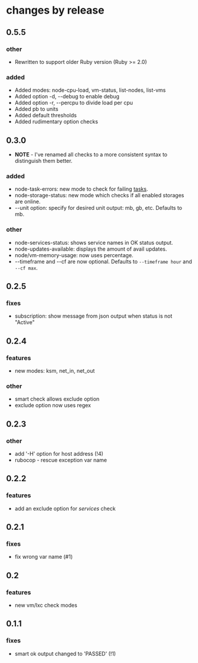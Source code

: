 # changes by release
## 0.5.5
### other
* Rewritten to support older Ruby version (Ruby >= 2.0)

### added
* Added modes: node-cpu-load, vm-status, list-nodes, list-vms
* Added option -d, --debug to enable debug
* Added option -r, --percpu to divide load per cpu
* Added pb to units
* Added default thresholds
* Added rudimentary option checks

## 0.3.0
* __NOTE__ - I've renamed all checks to a more consistent syntax to distinguish them better.

### added
* node-task-errors: new mode to check for failing [tasks](https://pve.proxmox.com/pve-docs/chapter-sysadmin.html#_task_history).
* node-storage-status: new mode which checks if all enabled storages are online.
* --unit option: specify for desired unit output: mb, gb, etc. Defaults to mb.

### other
* node-services-status: shows service names in OK status output.
* node-updates-available: displays the amount of avail updates.
* node/vm-memory-usage: now uses percentage.
* --timeframe and --cf are now optional. Defaults to `--timeframe hour` and `--cf max`.

## 0.2.5
### fixes
* subscription: show message from json output when status is not "Active"

## 0.2.4
### features
* new modes: ksm, net_in, net_out

### other
* smart check allows exclude option
* exclude option now uses regex

## 0.2.3
### other
* add '-H' option for host address (!4)
* rubocop - rescue exception var name

## 0.2.2
### features
* add an exclude option for _services_ check

## 0.2.1
### fixes
* fix wrong var name (#1)

## 0.2
### features
* new vm/lxc check modes

## 0.1.1
### fixes
* smart ok output changed to 'PASSED' (!1)
